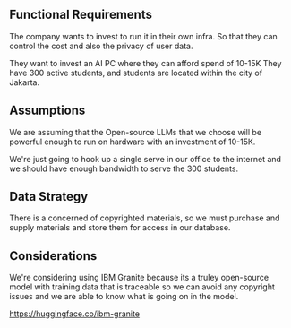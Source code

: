 ## Functional Requirements

The company wants to invest to run it in their own infra.
So that they can control the cost and also the privacy of user data.

They want to invest an AI PC where they can afford spend of 10-15K
They have 300 active students, and students are located within the city of Jakarta.

## Assumptions

We are assuming that the Open-source LLMs that we choose will be powerful enough to run on hardware with an investment of 10-15K.

We're just going to hook up a single serve in our office to the internet and we should have enough bandwidth to serve the 300 students.

## Data Strategy

There is a concerned of copyrighted materials, so we must purchase and supply materials and store them for access in our database.

## Considerations

We're considering using IBM Granite because its a truley open-source model with training data that is traceable so we can avoid any copyright issues and we are able to know what is going on in the model.

https://huggingface.co/ibm-granite